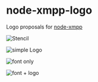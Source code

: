 node-xmpp-logo
===================

Logo proposals for [node-xmpp](https://github.com/node-xmpp)


![Stencil](http://node-xmpp.github.io/logo/stencil.svg)


![simple Logo](http://node-xmpp.github.io/logo/logo.svg)


![font only](http://node-xmpp.github.io/logo/font.svg)


![font + logo](http://node-xmpp.github.io/logo/full.svg)
